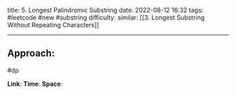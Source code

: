title: 5. Longest Palindromic Substring
date: 2022-08-12 16:32
tags: #leetcode #new #substring 
difficulty:
similar: [[3. Longest Substring Without Repeating Characters]]

---
## Approach:
#dp 


**Link**: 
**Time**:
**Space**: